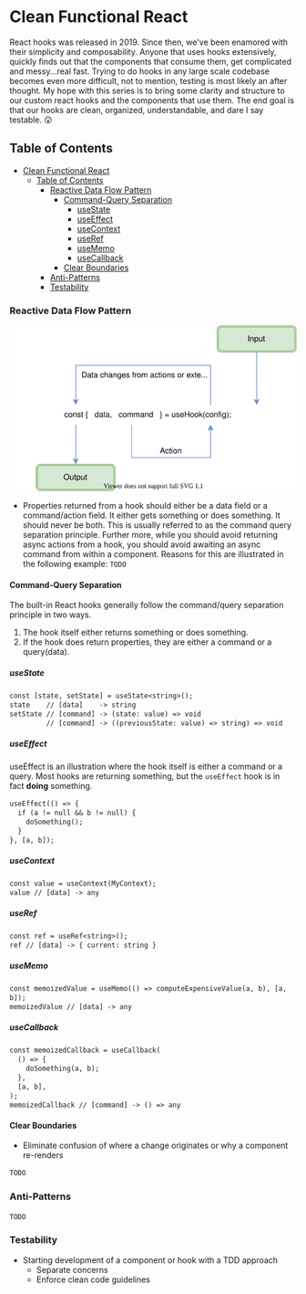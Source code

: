 # Clean Functional React

React hooks was released in 2019.  Since then, we've been enamored with their simplicity and composability. Anyone that uses hooks extensively, quickly finds out that the components that consume them, get complicated and messy...real fast. Trying to do hooks in any large scale codebase becomes even more difficult, not to mention, testing is most likely an after thought. My hope with this series is to bring some clarity and structure to our custom react hooks and the components that use them.  The end goal is that our hooks are clean, organized, understandable, and dare I say testable. 😲

## Table of Contents

- [Clean Functional React](#clean-functional-react)
  - [Table of Contents](#table-of-contents)
    - [Reactive Data Flow Pattern](#reactive-data-flow-pattern)
      - [Command-Query Separation](#command-query-separation)
        - [useState](#usestate)
        - [useEffect](#useeffect)
        - [useContext](#usecontext)
        - [useRef](#useref)
        - [useMemo](#usememo)
        - [useCallback](#usecallback)
      - [Clear Boundaries](#clear-boundaries)
    - [Anti-Patterns](#anti-patterns)
    - [Testability](#testability)

### Reactive Data Flow Pattern

![react hooks data flow diagram](./docs/assets/clean-react-hook.drawio.svg)

- Properties returned from a hook should either be a data field or a command/action field.  It either gets something or does something. It should never be both. This is usually referred to as the command query separation principle. Further more, while you should avoid returning async actions from a hook, you should avoid awaiting an async command from within a component. Reasons for this are illustrated in the following example: `TODO`

#### Command-Query Separation

The built-in React hooks generally follow the command/query separation principle in two ways.

1. The hook itself either returns something or does something.
2. If the hook does return properties, they are either a command or a query(data).

##### useState

```typescriptreact
const [state, setState] = useState<string>();
state    // [data]    -> string
setState // [command] -> (state: value) => void
         // [command] -> ((previousState: value) => string) => void
```

##### useEffect

useEffect is an illustration where the hook itself is either a command or a query. Most hooks are returning something, but the `useEffect` hook is in fact __doing__ something.

```typescriptreact
useEffect(() => {
  if (a != null && b != null) {
    doSomething();
  }
}, [a, b]);
```

##### useContext

```typescriptreact
const value = useContext(MyContext);
value // [data] -> any
```

##### useRef

```typescriptreact
const ref = useRef<string>();
ref // [data] -> { current: string }
```

##### useMemo

```typescriptreact
const memoizedValue = useMemo(() => computeExpensiveValue(a, b), [a, b]);
memoizedValue // [data] -> any
```

##### useCallback

```typescriptreact
const memoizedCallback = useCallback(
  () => {
    doSomething(a, b);
  },
  [a, b],
);
memoizedCallback // [command] -> () => any
```

#### Clear Boundaries

- Eliminate confusion of where a change originates or why a component re-renders

```markdown
TODO
```

### Anti-Patterns

```markdown
TODO
```

### Testability

- Starting development of a component or hook with a TDD approach
  - Separate concerns
  - Enforce clean code guidelines
